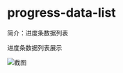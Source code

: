 # progress-data-list

简介：进度条数据列表

进度条数据列表展示

![截图](https://unpkg.com/@icedesign/progress-data-list-block/screenshot.png)
